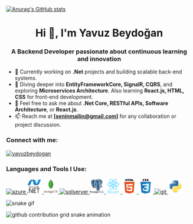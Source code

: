 [![Anurag's GitHub stats](https://github-readme-stats.vercel.app/api?username=yavuzbeydogan)](https://github.com/yavuzbeydogan/github-readme-stats)

<h1 align="center">Hi 👋, I'm Yavuz Beydoğan</h1>
<h3 align="center">A Backend Developer passionate about continuous learning and innovation</h3>
<!-- GitHub Stats -->

- 🔭 Currently working on **.Net** projects and building scalable back-end systems.  
- 🌱 Diving deeper into **EntityFrameworkCore, SignalR, CQRS**, and exploring **Microservices Architecture**. Also learning **React.js, HTML, CSS** for front-end development.  
- 💬 Feel free to ask me about **.Net Core, RESTful APIs, Software Architecture**, or **React.js**.  
- 📫 Reach me at **[seninmailin@gmail.com]** for any collaboration or project discussion.

<h3 align="left">Connect with me:</h3>
<p align="left">
  <a href="https://www.linkedin.com/in/yavuzbeydogan/" target="_blank">
    <img align="center" src="https://raw.githubusercontent.com/rahuldkjain/github-profile-readme-generator/master/src/images/icons/Social/linked-in-alt.svg" alt="yavuzbeydogan" height="30" width="40" />
  </a>
</p>

<h3 align="left">Languages and Tools I Use:</h3>
<p align="left">
  <!-- Backend Tools -->
  <a href="https://azure.microsoft.com/" target="_blank">
    <img src="https://www.vectorlogo.zone/logos/microsoft_azure/microsoft_azure-icon.svg" width="40" height="40" alt="azure" />
  </a>
  <a href="https://dotnet.microsoft.com/" target="_blank">
    <img src="https://raw.githubusercontent.com/devicons/devicon/master/icons/dot-net/dot-net-original-wordmark.svg" width="40" height="40" alt="dotnet" />
  </a>
  <a href="https://www.mongodb.com/" target="_blank">
    <img src="https://raw.githubusercontent.com/devicons/devicon/master/icons/mongodb/mongodb-original-wordmark.svg" width="40" height="40" alt="mongodb" />
  </a>
  <a href="https://www.microsoft.com/en-us/sql-server" target="_blank">
    <img src="https://www.svgrepo.com/show/303229/microsoft-sql-server-logo.svg" width="40" height="40" alt="sqlserver" />
  </a>
  <a href="https://www.postgresql.org/" target="_blank">
    <img src="https://raw.githubusercontent.com/devicons/devicon/master/icons/postgresql/postgresql-original-wordmark.svg" width="40" height="40" alt="postgresql" />
  </a>

  <!-- Frontend Tools -->
  <a href="https://reactjs.org/" target="_blank">
    <img src="https://raw.githubusercontent.com/devicons/devicon/master/icons/react/react-original-wordmark.svg" width="40" height="40" alt="react" />
  </a>
  <a href="https://www.w3.org/html/" target="_blank">
    <img src="https://raw.githubusercontent.com/devicons/devicon/master/icons/html5/html5-original-wordmark.svg" width="40" height="40" alt="html5" />
  </a>
  <a href="https://www.w3schools.com/css/" target="_blank">
    <img src="https://raw.githubusercontent.com/devicons/devicon/master/icons/css3/css3-original-wordmark.svg" width="40" height="40" alt="css3" />
  </a>

  <!-- Other Tools -->
  <a href="https://git-scm.com/" target="_blank">
    <img src="https://www.vectorlogo.zone/logos/git-scm/git-scm-icon.svg" width="40" height="40" alt="git" />
  </a>
  <a href="https://www.python.org/" target="_blank">
    <img src="https://raw.githubusercontent.com/devicons/devicon/master/icons/python/python-original.svg" width="40" height="40" alt="python" />
  </a>
</p>



<!-- Snake Contribution Animation -->
![snake gif](https://github.com/yavuzbeydogan/yavuzbeydogan/blob/output/github-contribution-grid-snake.gif)

<picture>
  <source media="(prefers-color-scheme: dark)" srcset="https://raw.githubusercontent.com/yavuzbeydogan/yavuzbeydogan/output/github-contribution-grid-snake-dark.svg">
  <source media="(prefers-color-scheme: light)" srcset="https://raw.githubusercontent.com/yavuzbeydogan/yavuzbeydogan/output/github-contribution-grid-snake.svg">
  <img alt="github contribution grid snake animation" src="https://raw.githubusercontent.com/yavuzbeydogan/yavuzbeydogan/output/github-contribution-grid-snake.svg">
</picture>
